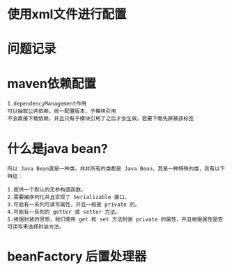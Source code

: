 # 使用xml文件进行配置
# 问题记录

# maven依赖配置
    1.dependencyManagement作用
    可以抽取公共依赖，统一配置版本，子模块引用
    不会直接下载依赖，并且只有子模块引用了之后才会生效。若要下载先屏蔽该标签
# 什么是java bean?
    所以 Java Bean就是一种类，并非所有的类都是 Java Bean，其是一种特殊的类，具有以下特征：

    1.提供一个默认的无参构造函数。
    2.需要被序列化并且实现了 Serializable 接口。
    3.可能有一系列可读写属性，并且一般是 private 的。
    4.可能有一系列的 getter 或 setter 方法。
    5.根据封装的思想，我们使用 get 和 set 方法封装 private 的属性，并且根据属性是否可读写来选择封装方法。

# beanFactory 后置处理器